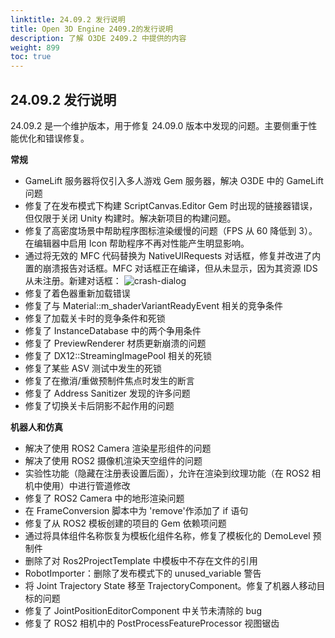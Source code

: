 ```yaml
---
linktitle: 24.09.2 发行说明
title: Open 3D Engine 2409.2的发行说明
description: 了解 O3DE 2409.2 中提供的内容
weight: 899
toc: true
---
```


## 24.09.2 发行说明

24.09.2 是一个维护版本，用于修复 24.09.0 版本中发现的问题。主要侧重于性能优化和错误修复。

**常规**

* GameLift 服务器将仅引入多人游戏 Gem 服务器，解决 O3DE 中的 GameLift 问题
* 修复了在发布模式下构建 ScriptCanvas.Editor Gem 时出现的链接器错误，但仅限于关闭 Unity 构建时。解决新项目的构建问题。
* 修复了高密度场景中帮助程序图标渲染缓慢的问题（FPS 从 60 降低到 3）。在编辑器中启用 Icon 帮助程序不再对性能产生明显影响。
* 通过将无效的 MFC 代码替换为 NativeUIRequests 对话框，修复并改进了内置的崩溃报告对话框。MFC 对话框正在编译，但从未显示，因为其资源 IDS 从未注册。新建对话框： ![crash-dialog](https://github.com/user-attachments/assets/12de1db0-112a-4e4d-a587-059b1d3c1150)
* 修复了着色器重新加载错误
* 修复了与 Material::m_shaderVariantReadyEvent 相关的竞争条件
* 修复了加载关卡时的竞争条件和死锁
* 修复了 InstanceDatabase 中的两个争用条件
* 修复了 PreviewRenderer 材质更新崩溃的问题
* 修复了 DX12::StreamingImagePool 相关的死锁
* 修复了某些 ASV 测试中发生的死锁
* 修复了在撤消/重做预制件焦点时发生的断言
* 修复了 Address Sanitizer 发现的许多问题
* 修复了切换关卡后阴影不起作用的问题


**机器人和仿真**

* 解决了使用 ROS2 Camera 渲染星形组件的问题
* 解决了使用 ROS2 摄像机渲染天空组件的问题
* 实验性功能（隐藏在注册表设置后面），允许在渲染到纹理功能（在 ROS2 相机中使用）中进行管道修改
* 修复了 ROS2 Camera 中的地形渲染问题
* 在 FrameConversion 脚本中为 'remove'作添加了 if 语句
* 修复了从 ROS2 模板创建的项目的 Gem 依赖项问题
* 通过将具体组件名称恢复为模板化组件名称，修复了模板化的 DemoLevel 预制件
* 删除了对 Ros2ProjectTemplate 中模板中不存在文件的引用
* RobotImporter：删除了发布模式下的 unused_variable 警告
* 将 Joint Trajectory State 移至 TrajectoryComponent。修复了机器人移动目标的问题
* 修复了 JointPositionEditorComponent 中关节未清除的 bug
* 修复了 ROS2 相机中的 PostProcessFeatureProcessor 视图锯齿
